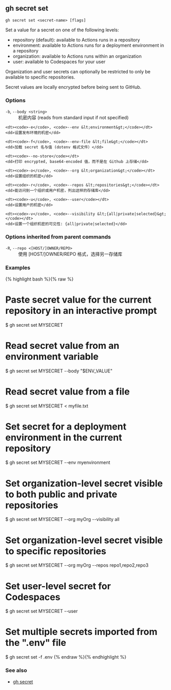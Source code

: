 

## gh secret set

```
gh secret set <secret-name> [flags]
```

Set a value for a secret on one of the following levels:
- repository (default): available to Actions runs in a repository
- environment: available to Actions runs for a deployment environment in a repository
- organization: available to Actions runs within an organization
- user: available to Codespaces for your user

Organization and user secrets can optionally be restricted to only be available to
specific repositories.

Secret values are locally encrypted before being sent to GitHub.


### Options


<dl class="flags">
	<dt><code>-b</code>, <code>--body &lt;string&gt;</code></dt>
	<dd>机密内容 (reads from standard input if not specified)</dd>

	<dt><code>-e</code>, <code>--env &lt;environment&gt;</code></dt>
	<dd>设置发布环境的机密</dd>

	<dt><code>-f</code>, <code>--env-file &lt;file&gt;</code></dt>
	<dd>加载 secret 名与值 (dotenv 格式文件）</dd>

	<dt><code>--no-store</code></dt>
	<dd>打印 encrypted, base64-encoded 值，而不是在 Github 上存储</dd>

	<dt><code>-o</code>, <code>--org &lt;organization&gt;</code></dt>
	<dd>设置组织的机密</dd>

	<dt><code>-r</code>, <code>--repos &lt;repositories&gt;</code></dt>
	<dd>能访问到一个组织或用户机密，列出这样的存储库</dd>

	<dt><code>-u</code>, <code>--user</code></dt>
	<dd>设置用户的机密</dd>

	<dt><code>-v</code>, <code>--visibility &lt;{all|private|selected}&gt;</code></dt>
	<dd>设置一个组织机密的可见性: {all|private|selected}</dd>
</dl>


### Options inherited from parent commands


<dl class="flags">
	<dt><code>-R</code>, <code>--repo &lt;[HOST/]OWNER/REPO&gt;</code></dt>
	<dd>使用 [HOST/]OWNER/REPO 格式，选择另一存储库</dd>
</dl>


### Examples

{% highlight bash %}{% raw %}
# Paste secret value for the current repository in an interactive prompt
$ gh secret set MYSECRET

# Read secret value from an environment variable
$ gh secret set MYSECRET --body "$ENV_VALUE"

# Read secret value from a file
$ gh secret set MYSECRET < myfile.txt

# Set secret for a deployment environment in the current repository
$ gh secret set MYSECRET --env myenvironment

# Set organization-level secret visible to both public and private repositories
$ gh secret set MYSECRET --org myOrg --visibility all

# Set organization-level secret visible to specific repositories
$ gh secret set MYSECRET --org myOrg --repos repo1,repo2,repo3

# Set user-level secret for Codespaces
$ gh secret set MYSECRET --user

# Set multiple secrets imported from the ".env" file
$ gh secret set -f .env
{% endraw %}{% endhighlight %}

### See also

* [gh secret](./gh_secret)
